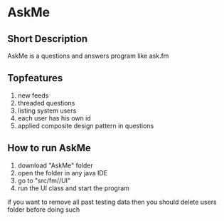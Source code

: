 # AskMe

## Short Description
AskMe is a questions and answers program like ask.fm


## Topfeatures
<ol>
  <li>new feeds</li>
  <li>threaded questions</li>
  <li>listing system users</li>
  <li>each user has his own id</li>
  <li>applied composite design pattern in questions</li>
</ol>

## How to run AskMe
<ol>
  <li>download "AskMe" folder </li>
  <li>open the folder in any java IDE</li>
  <li>go to "src/fm//UI"</li>
  <li>run the UI class and start the program</li>
</ol>

<p>if you want to remove all past testing data then you should delete users folder before doing such</p>
